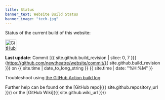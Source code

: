 ```yaml
---
title: Status
banner_text: Website Build Status
banner_image: "tech.jpg"
--- 
```


<div class="text-center lead" markdown="1"> 

Status of the current build of this website:

<a href="https://github.com/newtheatre/website/actions/workflows/build.yml"><img src="https://github.com/newtheatre/website/actions/workflows/build.yml/badge.svg?branch=master" style="height:36px; width:auto" alt="GitHub Actions Status Badge"></a>

**Last update**: Commit [{{ site.github.build_revision | slice: 0, 7 }}](https://github.com/newtheatre/website/commit/{{ site.github.build_revision }}) on {{ site.time | date_to_long_string }} {{ site.time | date: "%H:%M" }}

Troubleshoot using [the GitHub Action build log](https://github.com/newtheatre/website/actions/workflows/build.yml)

<i class="fab fa-github"></i> Further help can be found on the [GitHub repo]({{ site.github.repository_url }}/) or the [GitHub Wiki]({{ site.github.wiki_url }}/)

</div>
